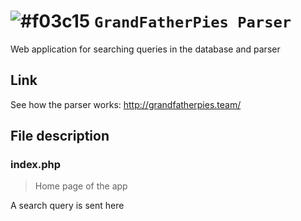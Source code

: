 # ![#f03c15](https://placehold.it/15/f03c15/000000?text=+) `GrandFatherPies Parser`
Web application for searching queries in the database and parser

## Link
See how the parser works: <http://grandfatherpies.team/>

## File description 
### index.php
> Home page of the app

A search query is sent here

